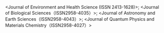 <Journal of Environment and Health Science (ISSN 2413-1628)>;
<Journal of Biological Sciences（ISSN2958-4035）>;
<Journal of Astronomy and Earth Sciences（ISSN2958-4043）>;
<Journal of Quantum Physics and Materials Chemistry（ISSN2958-4027）>
